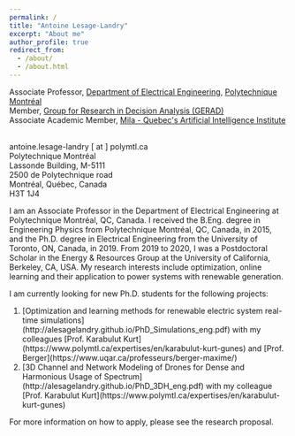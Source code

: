 ```yaml
---
permalink: /
title: "Antoine Lesage-Landry"
excerpt: "About me"
author_profile: true
redirect_from: 
  - /about/
  - /about.html
---
```

Associate Professor, [Department of Electrical Engineering](https://www.polymtl.ca/expertises/en/lesage-landry-antoine), [Polytechnique Montréal](https://polymtl.ca/en)<br />
Member, [Group for Research in Decision Analysis (GERAD)](https://www.gerad.ca/en/people/antoine-lesage-landry)<br />
Associate Academic Member, [Mila - Quebec's Artificial Intelligence Institute](https://mila.quebec/en/person/antoine-lesage-landry/)<br />
<br />

antoine.lesage-landry [ at ] polymtl.ca<br />
Polytechnique Montréal<br />
Lassonde Building, M-5111 <br />
2500 de Polytechnique road<br />
Montréal, Québec, Canada<br />
H3T 1J4<br />


I am an Associate Professor in the Department of Electrical Engineering at Polytechnique Montréal, QC, Canada. I received the B.Eng. degree in Engineering Physics from Polytechnique Montréal, QC, Canada, in 2015, and the Ph.D. degree in Electrical Engineering from the University of Toronto, ON, Canada, in 2019.
From 2019 to 2020, I was a Postdoctoral Scholar in the Energy & Resources Group at the University of California, Berkeley, CA, USA. My research interests include optimization, online learning and their application to power systems with renewable generation.

<!--I am currently looking for new graduate students at the master and PhD levels for several [research projects](http://alesagelandry.github.io/MScPhD_LORER_eng.pdf). Students interested in pursing an M.A.Sc or a Ph.D. under my supervision are welcome to contact me. For more information on how to apply, please see the research proposal.-->

<!--I am also specifically looking for a PhD student for the following [research project](http://alesagelandry.github.io/PhD_OnlineOptimization_Eng.pdf) on online optimization methods for renewable power systems. For more information on how to apply, please see the research proposal.-->

<!-- I am also specifically looking for a postdoctoral fellow for the following [research project](http://alesagelandry.github.io/ProjDesc_AlliancePDF_eng.pdf) to be done in collaboration with my colleagues [Prof. Dagdougi](https://www.polymtl.ca/expertises/en/dagdougui-hanane), [Prof. Audet](https://www.polymtl.ca/expertises/en/audet-charles), and [Prof. Le Digabel](https://www.polymtl.ca/expertises/en/le-digabel-sebastien). For more information on how to apply, please see the research proposal. -->

<!-- I am also specifically looking for a PhD student for the following [research project](http://alesagelandry.github.io/PhD_NetworkAccess.pdf) in the field of communication systems to be done in collaboration with my colleagues [Prof. Karabulut Kurt](https://www.polymtl.ca/expertises/en/karabulut-kurt-gunes). For more information on how to apply, please see the research proposal. -->

I am currently looking for new Ph.D. students for the following projects:
<ol>
<li>[Optimization and learning methods for renewable electric system real-time simulations](http://alesagelandry.github.io/PhD_Simulations_eng.pdf) with my colleagues [Prof. Karabulut Kurt](https://www.polymtl.ca/expertises/en/karabulut-kurt-gunes) and [Prof. Berger](https://www.uqar.ca/professeurs/berger-maxime/)</li>
<li>[3D Channel and Network Modeling of Drones for Dense and Harmonious Usage of Spectrum](http://alesagelandry.github.io/PhD_3DH_eng.pdf) with my colleague [Prof. Karabulut Kurt](https://www.polymtl.ca/expertises/en/karabulut-kurt-gunes)</a> </li>
</ol>
For more information on how to apply, please see the research proposal.


